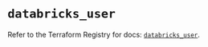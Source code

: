 # `databricks_user`

Refer to the Terraform Registry for docs: [`databricks_user`](https://registry.terraform.io/providers/databricks/databricks/1.91.0/docs/resources/user).

